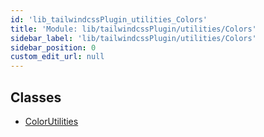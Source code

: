 ```yaml
---
id: 'lib_tailwindcssPlugin_utilities_Colors'
title: 'Module: lib/tailwindcssPlugin/utilities/Colors'
sidebar_label: 'lib/tailwindcssPlugin/utilities/Colors'
sidebar_position: 0
custom_edit_url: null
---
```


## Classes

- [ColorUtilities](../classes/lib_tailwindcssPlugin_utilities_Colors.ColorUtilities.md)

